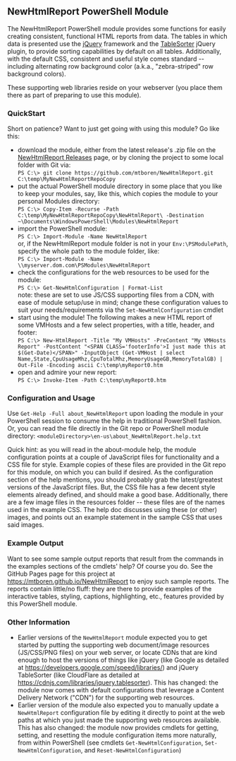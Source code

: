 ## NewHtmlReport PowerShell Module

The NewHtmlReport PowerShell module provides some functions for easily creating consistent, functional HTML reports from data. The tables in which data is presented use the [jQuery](https://jquery.com) framework and the [TableSorter](http://tablesorter.com) jQuery plugin, to provide sorting capabilities by default on all tables.  Additionally, with the default CSS, consistent and useful style comes standard -- including alternating row background color (a.k.a., "zebra-striped" row background colors).

These supporting web libraries reside on your webserver (you place them there as part of preparing to use this module).

### QuickStart
Short on patience? Want to just get going with using this module? Go like this:
- download the module, either from the latest release's .zip file on the [NewHtmlReport Releases](https://github.com/mtboren/NewHtmlReport/releases) page, or by cloning the project to some local folder with Git via:  
  `PS C:\> git clone https://github.com/mtboren/NewHtmlReport.git C:\temp\MyNewHtmlReportRepoCopy`
- put the actual PowerShell module directory in some place that you like to keep your modules, say, like this, which copies the module to your personal Modules directory:  
  `PS C:\> Copy-Item -Recurse -Path C:\temp\MyNewHtmlReportRepoCopy\NewHtmlReport\ -Destination ~\Documents\WindowsPowerShell\Modules\NewHtmlReport`
- import the PowerShell module:  
  `PS C:\> Import-Module -Name NewHtmlReport`  
  or, if the NewHtmlReport module folder is not in your `Env:\PSModulePath`, specify the whole path to the module folder, like:  
  `PS C:\> Import-Module -Name \\myserver.dom.com\PSModules\NewHtmlReport`
- check the configurations for the web resources to be used for the module:  
  `PS C:\> Get-NewHtmlConfiguration | Format-List`  
  note:  these are set to use JS/CSS supporting files from a CDN, with ease of module setup/use in mind; change these configuration values to suit your needs/requirements via the `Set-NewHtmlConfiguration` cmdlet
- start using the module! The following makes a new HTML report of some VMHosts and a few select properties, with a title, header, and footer:  
  `PS C:\> New-HtmlReport -Title "My VMHosts" -PreContent "My VMHosts Report" -PostContent "<SPAN CLASS='footerInfo'>I just made this at $(Get-Date)</SPAN>" -InputObject (Get-VMHost | select Name,State,CpuUsageMhz,CpuTotalMhz,MemoryUsageGB,MemoryTotalGB) | Out-File -Encoding ascii C:\temp\myReport0.htm`
- open and admire your new report:  
  `PS C:\> Invoke-Item -Path C:\temp\myReport0.htm`

### Configuration and Usage
Use `Get-Help -Full about_NewHtmlReport` upon loading the module in your PowerShell session to consume the help in traditional PowerShell fashion.  Or, you can read the file directly in the Git repo or PowerShell module directory: `<moduleDirectory>\en-us\about_NewHtmlReport.help.txt`

Quick hint:  as you will read in the about-module help, the module configuration points at a couple of JavaScript files for functionality and a CSS file for style.  Example copies of these files are provided in the Git repo for this module, on which you can build if desired.  As the configuration section of the help mentions, you should probably grab the latest/greatest versions of the JavaScript files.  But, the CSS file has a few decent style elements already defined, and should make a good base.  Additionally, there are a few image files in the resources folder -- these files are of the names used in the example CSS.  The help doc discusses using these (or other) images, and points out an example statement in the sample CSS that uses said images.

### Example Output
Want to see some sample output reports that result from the commands in the examples sections of the cmdlets' help?  Of course you do.  See the GitHub Pages page for this project at <https://mtboren.github.io/NewHtmlReport> to enjoy such sample reports.  The reports contain little/no fluff:  they are there to provide examples of the interactive tables, styling, captions, highlighting, etc., features provided by this PowerShell module.

### Other Information
- Earlier versions of the `NewHtmlReport` module expected you to get started by putting the supporting web document/image resources (JS/CSS/PNG files) on your web server, or locate CDNs that are kind enough to host the versions of things like jQuery (like Google as detailed at https://developers.google.com/speed/libraries/) and jQuery TableSorter (like CloudFlare as detailed at https://cdnjs.com/libraries/jquery.tablesorter). This has changed: the module now comes with default configurations that leverage a Content Delivery Network ("CDN") for the supporting web resources.
- Earlier version of the module also expected you to manually update a `NewHtmlReport` configuration file by editing it directly to point at the web paths at which you just made the supporting web resources available.  This has also changed:  the module now provides cmdlets for getting, setting, and resetting the module configuration items more naturally, from within PowerShell (see cmdlets `Get-NewHtmlConfiguration`, `Set-NewHtmlConfiguration`, and `Reset-NewHtmlConfiguration`)
